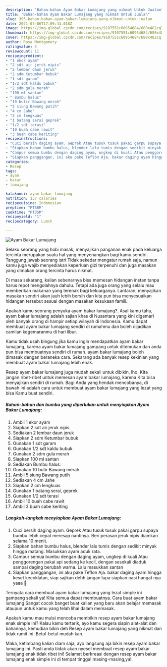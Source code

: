 ```yaml
---
description: "Bahan-bahan Ayam Bakar Lumajang yang nikmat Untuk Jualan"
title: "Bahan-bahan Ayam Bakar Lumajang yang nikmat Untuk Jualan"
slug: 395-bahan-bahan-ayam-bakar-lumajang-yang-nikmat-untuk-jualan
date: 2021-07-06T17:09:43.018Z
image: https://img-global.cpcdn.com/recipes/9107551c60954684/680x482cq70/ayam-bakar-lumajang-foto-resep-utama.jpg
thumbnail: https://img-global.cpcdn.com/recipes/9107551c60954684/680x482cq70/ayam-bakar-lumajang-foto-resep-utama.jpg
cover: https://img-global.cpcdn.com/recipes/9107551c60954684/680x482cq70/ayam-bakar-lumajang-foto-resep-utama.jpg
author: Rosa Montgomery
ratingvalue: 4
reviewcount: 11
recipeingredient:
- "1 ekor ayam"
- "2 sdt air jeruk nipis"
- "2 lembar daun jeruk"
- "2 sdm Ketumbar bubuk"
- "1 sdt garam"
- "1/2 sdt kaldu bubuk"
- "2 sdm gula merah"
- "100 ml santan"
- " Bumbu halus"
- "10 butir Bawang merah"
- "5 siung Bawang putih"
- "4 cm Jahe"
- "2 cm lengkuas"
- "1 batang serai geprek"
- "1/2 sdt terasi"
- "10 buah cabe rawit"
- "3 buah cabe keriting"
recipeinstructions:
- "Cuci bersih daging ayam. Geprek Atau tusuk tusuk pakai garpu supaya bumbu lebih cepat meresap nantinya. Beri perasan jeruk nipis diamkan selama 10 menit."
- "Siapkan bahan bumbu halus, blender lalu tumis dengan sedikit minyak hingga matang. Masukkan ayam aduk rata."
- "Campur semua bumbu dengan daging ayam, ungkep di kuali Atau penggorengan pakai api sedang ke kecil, dengan sesekali diaduk sampai daging berubah warna. Lalu masukkan santan"
- "Siapkan panggangan, ini aku pake Teflon Aja. bakar daging ayam hingga keset kecoklatan, siap sajikan dehh jangan lupa siapkan nasi hangat nya yaaa 🤗"
categories:
- Resep
tags:
- ayam
- bakar
- lumajang

katakunci: ayam bakar lumajang 
nutrition: 137 calories
recipecuisine: Indonesian
preptime: "PT36M"
cooktime: "PT35M"
recipeyield: "1"
recipecategory: Lunch

---
```



![Ayam Bakar Lumajang](https://img-global.cpcdn.com/recipes/9107551c60954684/680x482cq70/ayam-bakar-lumajang-foto-resep-utama.jpg)

Selaku seorang yang hobi masak, menyajikan panganan enak pada keluarga tercinta merupakan suatu hal yang menyenangkan bagi kamu sendiri. Tanggung jawab seorang istri Tidak sekedar mengatur rumah saja, namun kamu juga wajib menyediakan keperluan gizi terpenuhi dan juga masakan yang dimakan orang tercinta harus nikmat.

Di masa  sekarang, kalian sebenarnya bisa memesan hidangan instan tanpa harus repot mengolahnya dahulu. Tetapi ada juga orang yang selalu mau memberikan makanan yang terenak bagi keluarganya. Lantaran, menyajikan masakan sendiri akan jauh lebih bersih dan kita pun bisa menyesuaikan hidangan tersebut sesuai dengan masakan kesukaan famili. 



Apakah kamu seorang penyuka ayam bakar lumajang?. Asal kamu tahu, ayam bakar lumajang adalah sajian khas di Nusantara yang kini digemari oleh banyak orang di hampir setiap wilayah di Indonesia. Kamu dapat membuat ayam bakar lumajang sendiri di rumahmu dan boleh dijadikan camilan kegemaranmu di hari libur.

Kamu tidak usah bingung jika kamu ingin mendapatkan ayam bakar lumajang, karena ayam bakar lumajang gampang untuk ditemukan dan anda pun bisa membuatnya sendiri di rumah. ayam bakar lumajang boleh dimasak dengan beraneka cara. Sekarang ada banyak resep kekinian yang membuat ayam bakar lumajang lebih enak.

Resep ayam bakar lumajang juga mudah sekali untuk dibikin, lho. Kita jangan ribet-ribet untuk memesan ayam bakar lumajang, karena Kita bisa menyajikan sendiri di rumah. Bagi Anda yang hendak mencobanya, di bawah ini adalah cara untuk membuat ayam bakar lumajang yang lezat yang bisa Kamu buat sendiri.

<!--inarticleads1-->

##### Bahan-bahan dan bumbu yang diperlukan untuk menyiapkan Ayam Bakar Lumajang:

1. Ambil 1 ekor ayam
1. Siapkan 2 sdt air jeruk nipis
1. Sediakan 2 lembar daun jeruk
1. Siapkan 2 sdm Ketumbar bubuk
1. Gunakan 1 sdt garam
1. Gunakan 1/2 sdt kaldu bubuk
1. Gunakan 2 sdm gula merah
1. Siapkan 100 ml santan
1. Sediakan  Bumbu halus:
1. Gunakan 10 butir Bawang merah
1. Ambil 5 siung Bawang putih
1. Sediakan 4 cm Jahe
1. Siapkan 2 cm lengkuas
1. Gunakan 1 batang serai, geprek
1. Gunakan 1/2 sdt terasi
1. Ambil 10 buah cabe rawit
1. Ambil 3 buah cabe keriting




<!--inarticleads2-->

##### Langkah-langkah menyiapkan Ayam Bakar Lumajang:

1. Cuci bersih daging ayam. Geprek Atau tusuk tusuk pakai garpu supaya bumbu lebih cepat meresap nantinya. Beri perasan jeruk nipis diamkan selama 10 menit.
1. Siapkan bahan bumbu halus, blender lalu tumis dengan sedikit minyak hingga matang. Masukkan ayam aduk rata.
1. Campur semua bumbu dengan daging ayam, ungkep di kuali Atau penggorengan pakai api sedang ke kecil, dengan sesekali diaduk sampai daging berubah warna. Lalu masukkan santan
1. Siapkan panggangan, ini aku pake Teflon Aja. bakar daging ayam hingga keset kecoklatan, siap sajikan dehh jangan lupa siapkan nasi hangat nya yaaa 🤗




Ternyata cara membuat ayam bakar lumajang yang lezat simple ini gampang sekali ya! Kita semua dapat membuatnya. Cara buat ayam bakar lumajang Sangat cocok banget buat kalian yang baru akan belajar memasak ataupun untuk kamu yang telah lihai dalam memasak.

Apakah kamu mau mulai mencoba membikin resep ayam bakar lumajang enak simple ini? Kalau kamu tertarik, ayo kamu segera siapin alat-alat dan bahannya, kemudian bikin deh Resep ayam bakar lumajang yang nikmat dan tidak rumit ini. Betul-betul mudah kan. 

Maka, ketimbang kalian diam saja, ayo langsung aja bikin resep ayam bakar lumajang ini. Pasti anda tiidak akan nyesel membuat resep ayam bakar lumajang enak tidak ribet ini! Selamat berkreasi dengan resep ayam bakar lumajang enak simple ini di tempat tinggal masing-masing,ya!.

